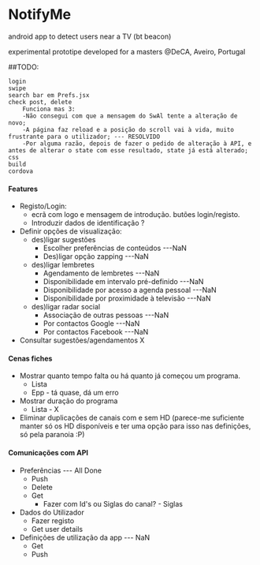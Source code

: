 ﻿# NotifyMe
android app to detect users near a TV (bt beacon)

experimental prototipe developed for a masters @DeCA, Aveiro, Portugal

##TODO:

    login
    swipe
    search bar em Prefs.jsx
    check post, delete
        Funciona mas 3:
        -Não consegui com que a mensagem do SwAl tente a alteração de novo;
        -A página faz reload e a posição do scroll vai à vida, muito frustrante para o utilizador; --- RESOLVIDO
        -Por alguma razão, depois de fazer o pedido de alteração à API, e antes de alterar o state com esse resultado, state já está alterado;
    css
    build
    cordova

#### Features
* Registo/Login:
    * ecrã com logo e mensagem de introdução. butões login/registo.
    *    Introduzir dados de identificação ?
*    Definir opções de visualização:
     *   des)ligar sugestões
         *   Escolher preferências de conteúdos     ---NaN
         *   Des)ligar opção zapping     ---NaN
     *   des)ligar lembretes
         *   Agendamento de lembretes     ---NaN
         *   Disponibilidade em intervalo pré-definido     ---NaN
         *   Disponibilidade por acesso a agenda pessoal     ---NaN
         *   Disponibilidade por proximidade à televisão     ---NaN
     *   des)ligar radar social
         *   Associação de outras pessoas ---NaN
         *   Por contactos Google       ---NaN
         *   Por contactos Facebook     ---NaN
* Consultar sugestões/agendamentos X

#### Cenas fiches
* Mostrar quanto tempo falta ou há quanto já começou um programa.
    * Lista
    * Epp - tá quase, dá um erro
* Mostrar duração do programa
    * Lista - X
* Eliminar duplicações de canais com e sem HD
(parece-me suficiente manter só os HD disponíveis e ter uma opção para isso nas definições, só pela paranoia :P)
    
#### Comunicações com API
* Preferências      ---     All Done     
    * Push
    * Delete
    * Get
        * Fazer com Id's ou Siglas do canal? - Siglas
* Dados do Utilizador
    * Fazer registo
    * Get user details
* Definições de utilização da app       ---     NaN
    * Get
    * Push
